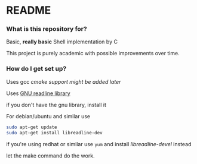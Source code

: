 # README #
### What is this repository for? ###

Basic, **really basic** Shell implementation by C 

This project is purely academic with possible improvements over time.

### How do I get set up? ###

Uses gcc *cmake support might be added later* 

Uses [GNU readline library](http://www.math.utah.edu/docs/info/rlman_toc.html)

if you don't have the gnu library, install it  

For debian/ubuntu and similar use 

``` bash
sudo apt-get update
sudo apt-get install libreadline-dev
``` 

if you're using redhat or similar use ```yum``` and install *libreadline-devel* instead

let the make command do the work.